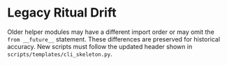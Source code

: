 # Legacy Ritual Drift

Older helper modules may have a different import order or may omit the `from __future__` statement. These differences are preserved for historical accuracy. New scripts must follow the updated header shown in `scripts/templates/cli_skeleton.py`.
